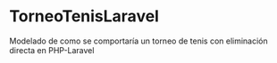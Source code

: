 # TorneoTenisLaravel
Modelado de como se comportaría un torneo de tenis con eliminación directa en PHP-Laravel
